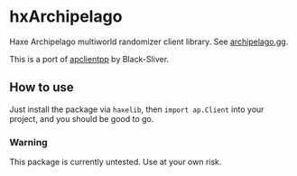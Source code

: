 # hxArchipelago

Haxe Archipelago multiworld randomizer client library. See [archipelago.gg](https://archipelago.gg).

This is a port of [apclientpp](https://github.com/black-sliver/apclientpp) by Black-Sliver.

## How to use

Just install the package via `haxelib`, then `import ap.Client` into your project, and you should be good to go.

### Warning

This package is currently untested. Use at your own risk.
